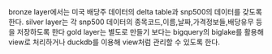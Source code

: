 bronze layer에서는 미국 배당주 데이터의 delta table과 snp500의 데이터를 갖도록 한다.
silver layer는 각 snp500 데이터의 종목코드,이름,날짜,가격정보들,배당유무 등을 저장하도록 한다
gold layer는 별도로 만들기 보다는 bigquery의 biglake를 활용해 view로 처리하거나 duckdb를 이용해 view처럼 관리할 수 있도록 한다.